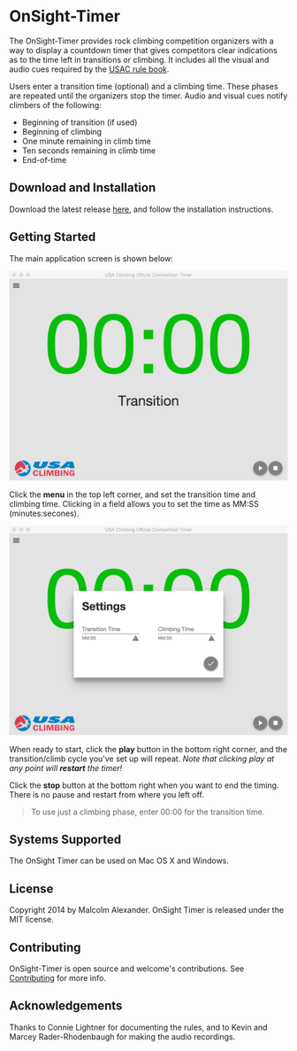 OnSight-Timer
=============

The OnSight-Timer provides rock climbing competition organizers with a way
to display a countdown timer that gives competitors clear indications as to
the time left in transitions or climbing. It includes all the visual and audio cues
required by the [USAC rule book](http://usaclimbing.net/rockcomps/resources/2014-1010%20USA%20Climbing%20Rule%20Book.pdf). 

Users enter a transition time (optional) and a climbing time. These phases are repeated
until the organizers stop the timer. Audio and visual cues notify climbers of the
following:

- Beginning of transition (if used)
- Beginning of climbing
- One minute remaining in climb time
- Ten seconds remaining in climb time
- End-of-time

Download and Installation
-------------------------

Download the latest release [here](https://github.com/malcolmalex/onsight-timer/releases/latest), and follow the installation instructions. 

Getting Started
---------------

The main application screen is shown below:

![Main Window](https://github.com/malcolmalex/onsight-timer/raw/master/doc/OnSight-Timer-main-window.png)

Click the **menu** in the top left corner, and set the transition time and climbing time. Clicking in a field allows you to set the time as MM:SS (minutes:secones).  

![Settings](https://github.com/malcolmalex/onsight-timer/raw/master/doc/OnSight-Timer-Settings.png)

When ready to start, click the **play** button in the bottom right corner, and the transition/climb cycle you've set up will repeat. _Note that clicking play at any point will **restart** the timer!_

Click the **stop** button at the bottom right when you want to end the timing. There is no pause and restart from where you left off.

> To use just a climbing phase, enter 00:00 for the transition time.

Systems Supported
-----------------

The OnSight Timer can be used on Mac OS X and Windows.

License
-------

Copyright 2014 by Malcolm Alexander. OnSight Timer is released under the MIT license.

Contributing
------------

OnSight-Timer is open source and welcome's contributions. See [Contributing](doc/development/contributing.md) for more info.

Acknowledgements
----------------

Thanks to Connie Lightner for documenting the rules, and to Kevin and Marcey Rader-Rhodenbaugh for making the audio recordings.
